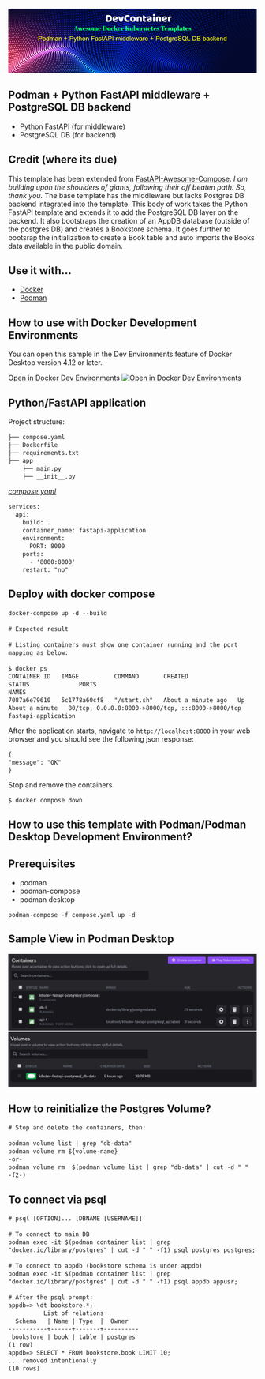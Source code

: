 ![DevContainer Podman Python FastAPI Postgres Aewesome Template](docs/images/podman_python_fastapi_postgres_template.png)

## Podman + Python FastAPI middleware + PostgreSQL DB backend

- Python FastAPI (for middleware)
- PostgreSQL DB (for backend)

## Credit (where its due)

This template has been extended from [FastAPI-Awesome-Compose](https://github.com/docker/awesome-compose/tree/master/fastapi). _I am building upon the shoulders of giants, following their off beaten path. So, thank you._ The base template has the middleware but lacks Postgres DB backend integrated into the template. This body of work takes the Python FastAPI template and extends it to add the PostgreSQL DB layer on the backend. It also bootstraps the creation of an AppDB database (outside of the postgres DB) and creates a Bookstore schema. It goes further to bootsrap the initialization to create a Book table and auto imports the Books data available in the public domain.

## Use it with...

- [Docker](#how-to-use-with-docker-development-environments)
- [Podman](#how-to-use-this-template-with-podmanpodman-desktop-development-environment)

<a name="docker"></a>

## How to use with Docker Development Environments

You can open this sample in the Dev Environments feature of Docker Desktop version 4.12 or later.

[Open in Docker Dev Environments <img src="../open_in_new.svg" alt="Open in Docker Dev Environments" align="top"/>](https://open.docker.com/dashboard/dev-envs?url=https://github.com/docker/awesome-compose/tree/master/fastapi)

## Python/FastAPI application

Project structure:

```
├── compose.yaml
├── Dockerfile
├── requirements.txt
├── app
    ├── main.py
    ├── __init__.py

```

[_compose.yaml_](compose.yaml)

```
services:
  api:
    build: .
    container_name: fastapi-application
    environment:
      PORT: 8000
    ports:
      - '8000:8000'
    restart: "no"

```

## Deploy with docker compose

```shell
docker-compose up -d --build

# Expected result

# Listing containers must show one container running and the port mapping as below:

$ docker ps
CONTAINER ID   IMAGE          COMMAND       CREATED              STATUS              PORTS                                               NAMES
7087a6e79610   5c1778a60cf8   "/start.sh"   About a minute ago   Up About a minute   80/tcp, 0.0.0.0:8000->8000/tcp, :::8000->8000/tcp   fastapi-application
```

After the application starts, navigate to `http://localhost:8000` in your web browser and you should see the following json response:

```
{
"message": "OK"
}
```

Stop and remove the containers

```
$ docker compose down
```

<a name="podman"></a>

## How to use this template with Podman/Podman Desktop Development Environment?

## Prerequisites

- podman
- podman-compose
- podman desktop

```
podman-compose -f compose.yaml up -d
```

## Sample View in Podman Desktop

![Container View](docs/images/podman-container-view.jpg)
![Volume View](docs/images/podman-volume-view.jpg)

## How to reinitialize the Postgres Volume?

```
# Stop and delete the containers, then:

podman volume list | grep "db-data"
podman volume rm ${volume-name}
-or-
podman volume rm  $(podman volume list | grep "db-data" | cut -d " "  -f2-)
```

## To connect via psql

```
# psql [OPTION]... [DBNAME [USERNAME]]

# To connect to main DB
podman exec -it $(podman container list | grep "docker.io/library/postgres" | cut -d " " -f1) psql postgres postgres;

# To connect to appdb (bookstore schema is under appdb)
podman exec -it $(podman container list | grep "docker.io/library/postgres" | cut -d " " -f1) psql appdb appusr;

# After the psql prompt:
appdb=> \dt bookstore.*;
          List of relations
  Schema   | Name | Type  |  Owner
-----------+------+-------+----------
 bookstore | book | table | postgres
(1 row)
appdb=> SELECT * FROM bookstore.book LIMIT 10;
... removed intentionally
(10 rows)
```
